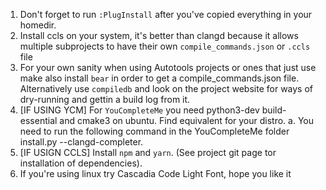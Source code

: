1. Don't forget to run `:PlugInstall` after you've copied everything in your homedir.
2. Install ccls on your system, it's better than clangd because it allows multiple subprojects to have their own `compile_commands.json` or `.ccls` file
3. For your own sanity when using Autotools projects or ones that just use make also install `bear` in order to 
get a compile_commands.json file. Alternatively use `compiledb` and look on the project website for ways of dry-running and gettin a build log from it.
4. [IF USING YCM] For `YouCompleteMe` you need python3-dev build-essential and cmake3 on ubuntu. Find equivalent for your distro.
   a. You need to run the following command in the YouCompleteMe folder install.py --clangd-completer.
6. [IF USIGN CCLS] Install `npm` and `yarn`. (See project git page tor installation of dependencies).
7. If you're using linux try Cascadia Code Light Font, hope you like it
